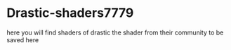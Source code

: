 # Drastic-shaders7779

here you will find shaders of drastic the shader from their
community to be saved here
